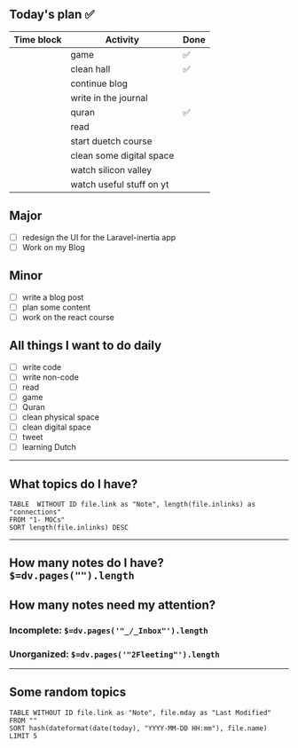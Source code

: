 ## Today's plan ✅

| Time block | Activity                 | Done |
| ---------- | ------------------------ | ---- |
|            | game                     | ✅    |
|            | clean hall               | ✅    |
|            | continue blog            |      |
|            | write in the journal     |      |
|            | quran                    | ✅    |
|            | read                     |      |
|            | start duetch course      |      |
|            | clean some digital space |      |
|            | watch silicon valley     |      |
|            | watch useful stuff on yt |      |

## Major

- [ ] redesign the UI for the Laravel-inertia app
- [ ] Work on my Blog

## Minor

- [ ] write a blog post
- [ ] plan some content
- [ ] work on the react course

## All things I want to do daily

- [ ] write code
- [ ] write non-code
- [ ] read
- [ ] game
- [ ] Quran
- [ ] clean physical space
- [ ] clean digital space
- [ ] tweet
- [ ] learning Dutch

---

## What topics do I have?

```dataview
TABLE  WITHOUT ID file.link as "Note", length(file.inlinks) as "connections"
FROM "1- MOCs"
SORT length(file.inlinks) DESC
```

---

## How many notes do I have? `$=dv.pages("").length`

## How many notes need my attention?

### Incomplete: `$=dv.pages('"_/_Inbox"').length`

### Unorganized: `$=dv.pages('"2Fleeting"').length`

---

## Some random topics

```dataview
TABLE WITHOUT ID file.link as "Note", file.mday as "Last Modified"
FROM ""
SORT hash(dateformat(date(today), "YYYY-MM-DD HH:mm"), file.name)
LIMIT 5
```
